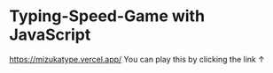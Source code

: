 # Typing-Speed-Game with JavaScript
https://mizukatype.vercel.app/
You can play this by clicking the link ↑
